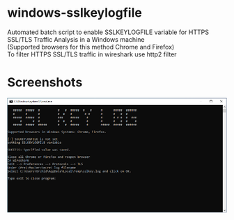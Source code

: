# windows-sslkeylogfile
Automated batch script to enable SSLKEYLOGFILE variable for HTTPS SSL/TLS Traffic Analysis in a Windows machine  
(Supported browsers for this method Chrome and Firefox)  
To filter HTTPS SSL/TLS traffic in wireshark use http2 filter  

# Screenshots

![alt text](https://github.com/0bfxgh0st-secondary/windows-sslkeylogfile/blob/main/screenshots/screenshot1.png)  
